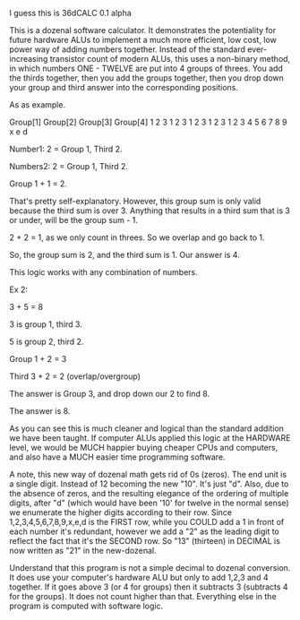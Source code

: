 I guess this is 36dCALC 0.1 alpha

This is a dozenal software calculator. It demonstrates the potentiality for future hardware ALUs to implement a much more efficient, low cost, low power way of adding numbers together. Instead of the standard ever-increasing transistor count of modern ALUs, this uses a non-binary method, in which numbers ONE - TWELVE are put into 4 groups of threes. You add the thirds together, then you add the groups together, then you drop down your group and third answer into the corresponding positions. 

As as example.

Group[1]   Group[2]    Group[3]    Group[4]
 1   2   3     1   2   3      1   2   3      1   2   3
 1   2   3     4   5   6      7   8   9      x    e   d

Number1:  2 = Group 1, Third 2.
                 
Numbers2: 2 = Group 1, Third 2.

Group 1 + 1 = 2.

That's pretty self-explanatory. However, this group sum is only valid because the third sum is over 3. Anything that results in a third sum that is 3 or under, will be the group sum - 1.

2 + 2 = 1, as we only count in threes. So we overlap and go back to 1.

So, the group sum is 2, and the third sum is 1.
Our answer is 4.

This logic works with any combination of numbers.

Ex 2:

3 + 5 = 8

3 is group 1, third 3.

5 is group 2, third 2.

Group 1 + 2 = 3

Third 3 + 2 = 2 (overlap/overgroup)

The answer is Group 3, and drop down our 2 to find 8.

The answer is 8.

As you can see this is much cleaner and logical than the standard addition we have been taught. If computer ALUs applied this logic at the HARDWARE level, we would be MUCH happier buying cheaper CPUs and computers, and also have a MUCH easier time programming software.

A note, this new way of dozenal math gets rid of 0s (zeros). The end unit is a single digit. Instead of 12 becoming the new "10". It's just "d". Also, due to the absence of zeros, and the resulting elegance of the ordering of multiple digits, after "d" (which would have been '10'  for twelve in the normal sense) we enumerate the higher digits according to their row. Since 1,2,3,4,5,6,7,8,9,x,e,d is the FIRST row, while you COULD add a 1 in front of each number it's redundant, however we add a "2" as the leading digit to reflect the fact that it's the SECOND row. So "13" (thirteen) in DECIMAL is now written as "21" in the new-dozenal. 

Understand that this program is not a simple decimal to dozenal conversion. It does use your computer's hardware ALU but only to add 1,2,3 and 4 together. If it goes above 3 (or 4 for groups) then it subtracts 3 (subtracts 4 for the groups). It does not count higher than that. Everything else in the program is computed with software logic.
